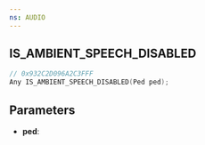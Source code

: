 ```yaml
---
ns: AUDIO
---
```

## IS_AMBIENT_SPEECH_DISABLED

```c
// 0x932C2D096A2C3FFF
Any IS_AMBIENT_SPEECH_DISABLED(Ped ped);
```

## Parameters
* **ped**:
